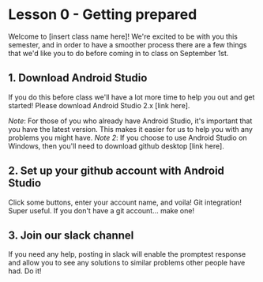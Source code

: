 # Lesson 0 - Getting prepared

Welcome to [insert class name here]! We're excited to be with you this semester, and in order to have a smoother process there are a few things that we'd like you to do before coming in to class on September 1st.

## 1. Download Android Studio

If you do this before class we'll have a lot more time to help you out and get started! Please download Android Studio 2.x [link here].

*Note*: For those of you who already have Android Studio, it's important that you have the latest version. This makes it easier for us to help you with any problems you might have.
*Note 2*: If you choose to use Android Studio on Windows, then you'll need to download github desktop [link here].

## 2. Set up your github account with Android Studio

Click some buttons, enter your account name, and voila! Git integration! Super useful. If you don't have a git account... make one!

## 3. Join our slack channel

If you need any help, posting in slack will enable the promptest response and allow you to see any solutions to similar problems other people have had. Do it!
